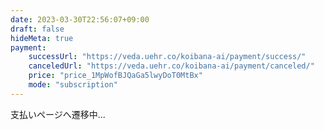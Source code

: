 ```yaml
---
date: 2023-03-30T22:56:07+09:00
draft: false
hideMeta: true
payment:
    successUrl: "https://veda.uehr.co/koibana-ai/payment/success/"
    canceledUrl: "https://veda.uehr.co/koibana-ai/payment/canceled/"
    price: "price_1MpWofBJQaGa5lwyDoT0MtBx"
    mode: "subscription"
---
```


支払いページへ遷移中...